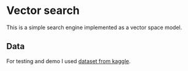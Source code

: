 # Vector search

This is a simple search engine implemented as a vector space model. 

## Data

For testing and demo I used [dataset from kaggle](https://www.kaggle.com/snapcrack/all-the-news).

